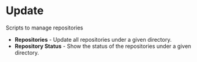 # <i class="icon-beaker"></i> Update

Scripts to manage repositories

* **Repositories** - Update all repositories under a given directory.
* **Repository Status** - Show the status of the repositories under a given directory.
